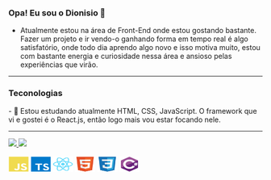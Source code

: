 ### Opa! Eu sou o Dionisio 👋

- Atualmente estou na área de Front-End onde estou gostando bastante. Fazer um projeto e ir vendo-o ganhando forma em tempo real é algo satisfatório,
  onde todo dia aprendo algo novo e isso motiva muito, estou com bastante energia e curiosidade nessa área e ansioso pelas experiências que virão.

<hr />
<h3>Teconologias</h3>
- 🔭 Estou estudando atualmente HTML, CSS, JavaScript. O framework que vi e gostei é o React.js, então logo mais vou estar focando nele. 


<hr />

<div>
  <a href="https://github.com/dbnvides">
  <img height="180em" src="https://github-readme-stats.vercel.app/api?username=dbnvides&show_icons=true&theme=github_dark&include_all_commits=true&count_private=true"/>
  <img height="180em" src="https://github-readme-stats.vercel.app/api/top-langs/?username=dbnvides&layout=compact&langs_count=7&theme=github_dark"/>
</div>

<div style="display: inline-block"><br>
  <img align="center" alt="Bene-Js" height="30" width="40" src="https://raw.githubusercontent.com/devicons/devicon/master/icons/javascript/javascript-plain.svg">
  <img align="center" alt="Rafa-Ts" height="30" width="40" src="https://raw.githubusercontent.com/devicons/devicon/master/icons/typescript/typescript-plain.svg">
  <img align="center" alt="Rafa-React" height="30" width="40" src="https://raw.githubusercontent.com/devicons/devicon/master/icons/react/react-original.svg">
  <img align="center" alt="Rafa-HTML" height="30" width="40" src="https://raw.githubusercontent.com/devicons/devicon/master/icons/html5/html5-original.svg">
  <img align="center" alt="Rafa-CSS" height="30" width="40" src="https://raw.githubusercontent.com/devicons/devicon/master/icons/css3/css3-original.svg">
  <img align="center" alt="Rafa-Csharp" height="30" width="40" src="https://raw.githubusercontent.com/devicons/devicon/master/icons/csharp/csharp-original.svg">
</div>
